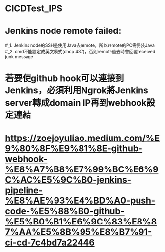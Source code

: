 # CICDTest_IPS

# Jenkins node remote failed:
 #_1. Jenkins node的SSH是使用Java去remote，所以remote的PC需要裝Java
 #_2. cmd不能設定成英文模式(chcp 437)，否則remote過去時會回覆received junk message


# 若要使github hook可以連接到Jenkins，必須利用Ngrok將Jenkins server轉成domain IP再到webhook設定連結
# https://zoejoyuliao.medium.com/%E9%80%8F%E9%81%8E-github-webhook-%E8%A7%B8%E7%99%BC%E6%9C%AC%E5%9C%B0-jenkins-pipeline-%E8%AE%93%E4%BD%A0-push-code-%E5%88%B0-github-%E5%B0%B1%E6%9C%83%E8%87%AA%E5%8B%95%E8%B7%91-ci-cd-7c4bd7a22446
